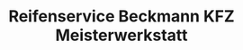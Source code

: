 ---
title: "Reifenservice Beckmann KFZ Meisterwerkstatt"
url: /froendenberg-ruhr/reifenservice-beckmann-kfz-meisterwerkstatt/
shop: Autowerkstatt
---